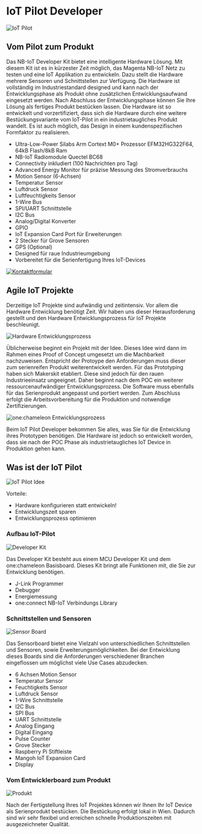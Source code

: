 # IoT Pilot Developer
![IoT Pilot](./pics/logo_iotpilot.png) 

## Vom Pilot zum Produkt
Das NB-IoT Developer Kit bietet eine intelligente Hardware Lösung. Mit diesem Kit ist es in kürzester Zeit möglich, das Magenta NB-IoT Netz zu testen und eine IoT Applikation zu entwickeln. Dazu stellt die Hardware mehrere Sensoren und Schnittstellen zur Verfügung. Die Hardware ist vollständig im Industriestandard designed und kann nach der Entwicklungsphase als Produkt ohne zusätzlichen Entwicklungsaufwand eingesetzt werden. Nach Abschluss der Entwicklungsphase können Sie Ihre Lösung als fertiges Produkt bestücken lassen. Die Hardware ist so entwickelt und vorzertifiziert, dass sich die Hardware durch eine weitere Bestückungsvariante vom IoT-Pilot in ein industrietaugliches Produkt wandelt. Es ist auch möglich, das Design in einem kundenspezifischen Formfaktor zu realisieren.

+ Ultra-Low-Power Silabs Arm Cortext M0+ Prozessor EFM32HG322F64, 64kB Flash/8kB Ram
+ NB-IoT Radiomodule Quectel BC68
+ Connectivity inkludiert (100 Nachrichten pro Tag)
+ Advanced Energy Monitor für präzise Messung des Stromverbrauchs
+ Motion Sensor (6-Achsen)
+ Temperatur Sensor
+ Luftdruck Sensor
+ Luftfeuchtigkeits Sensor
+ 1-Wire Bus
+ SPI/UART Schnittstelle
+ I2C Bus
+ Analog/Digital Konverter
+ GPIO
+ IoT Expansion Card Port für Erweiterungen
+ 2 Stecker für Grove Sensoren
+ GPS (Optional)
+ Designed für raue Industrieumgebung
+ Vorbereitet für die Serienfertigung Ihres IoT-Devices


[![Kontaktformular](./pics/kontaktformular.png)](https://www.magenta.at/business/iot-produkte-tarife/#iot-pilot)


## Agile IoT Projekte
Derzeitige IoT Projekte sind aufwändig und zeitintensiv. Vor allem die Hardware Entwicklung benötigt Zeit. Wir haben uns dieser Herausforderung gestellt und den Hardware Entwicklungsprozess für IoT Projekte beschleunigt. 

![Hardware Entwicklungsprozess](./pics/process_hw.png) 

Üblicherweise beginnt ein Projekt mit der Idee. Dieses Idee wird dann im Rahmen eines Proof of Concept umgesetzt um die Machbarkeit nachzuweisen. Entspricht der Protoype den Anforderungen muss dieser zum serienreifen Produkt weiterentwickelt werden. 
Für das Prototyping haben sich Makerskit etabliert. Diese sind jedoch für den rauen Industrieeinsatz ungeeignet. Daher beginnt nach dem POC ein weiterer ressourcenaufwändiger Entwicklungsprozess. Die Software muss ebenfalls für das Serienprodukt angepasst und portiert werden. 
Zum Abschluss erfolgt die Arbeitsvorbereitung für die Produktion und notwendige Zertifizierungen.

![one:chameleon Entwicklungsprozess](./pics/process_oc.png) 

Beim IoT Pilot Developer bekommen Sie alles, was Sie für die Entwicklung ihres Prototypen benötigen. Die Hardware ist jedoch so entwickelt worden, dass sie nach der POC Phase als industrietaugliches IoT Device in Produktion gehen kann. 


## Was ist der IoT Pilot

![IoT Pilot Idee](./pics/devkit.png) 

Vorteile:
+ Hardware konfigurieren statt entwickeln!
+ Entwicklungszeit sparen
+ Entwicklungsprozess optimieren


### Aufbau IoT-Pilot

![Developer Kit](./pics/foto_devkit.png) 

Das Developer Kit besteht aus einem MCU Developer Kit und dem one:chameleon Basisboard. Dieses Kit bringt alle Funktionen mit, die Sie zur Entwicklung benötigen.

+ J-Link Programmer
+ Debugger
+ Energiemessung
+ one:connect NB-IoT Verbindungs Library


### Schnittstellen und Sensoren

![Sensor Board](./pics/foto_sensorbrd.png) 

Das Sensorboard bietet eine Vielzahl von unterschiedlichen Schnittstellen und Sensoren, sowie Erweiterungsmöglichkeiten. Bei der Entwicklung dieses Boards sind die Anforderungen verschiedener Branchen eingeflossen um möglichst viele Use Cases abzudecken. 
+ 6 Achsen Motion Sensor
+ Temperatur Sensor
+ Feuchtigkeits Sensor
+ Luftdruck Sensor
+ 1-Wire Schnittstelle
+ I2C Bus
+ SPI Bus
+ UART Schnittstelle
+ Analog Eingang
+ Digital Eingang
+ Pulse Counter
+ Grove Stecker
+ Raspberry Pi Stiftleiste
+ Mangoh IoT Expansion Card
+ Display


### Vom Entwicklerboard zum  Produkt

![Produkt](./pics/foto_product.png) 

Nach der Fertigstellung Ihres IoT Projektes können wir Ihnen Ihr IoT Device als Serienprodukt bestücken. Die Bestückung erfolgt lokal in Wien. Dadurch sind wir sehr flexibel und erreichen schnelle Produktionszeiten mit ausgezeichneter Qualität.
